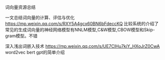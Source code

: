 词向量资源总结

一文总结词向量的计算、评估与优化
https://mp.weixin.qq.com/s/RXY5A4gcx60BN6bFdeccKQ
比较系统的介绍了常见的生成词向量的神经网络模型有NNLM模型,C&W模型,CBOW模型和Skip-gram模型。不错

深入浅出词嵌入技术
https://mp.weixin.qq.com/s/UE7ClHu7kiY_HXoJrZ0CwA
word2vec bert gpt的简单介绍